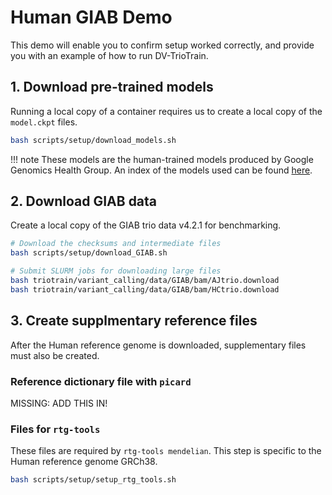 # Human GIAB Demo

This demo will enable you to confirm setup worked correctly, and provide you with an example of how to run DV-TrioTrain.

## 1. Download pre-trained models

Running a local copy of a container requires us to create a local copy of the `model.ckpt` files.

```bash
bash scripts/setup/download_models.sh
```

!!! note
    These models are the human-trained models produced by Google Genomics Health Group. An index of the models used can be found [here](existing_models.md).

## 2. Download GIAB data

Create a local copy of the GIAB trio data v4.2.1 for benchmarking.

```bash
# Download the checksums and intermediate files
bash scripts/setup/download_GIAB.sh

# Submit SLURM jobs for downloading large files
bash triotrain/variant_calling/data/GIAB/bam/AJtrio.download 
bash triotrain/variant_calling/data/GIAB/bam/HCtrio.download 
```

## 3. Create supplmentary reference files

After the Human reference genome is downloaded, supplementary files must also be created.

### Reference dictionary file with `picard`

MISSING: ADD THIS IN!

### Files for `rtg-tools`

These files are required by `rtg-tools mendelian`. This step is specific to the Human reference genome GRCh38.

```bash
bash scripts/setup/setup_rtg_tools.sh
```
